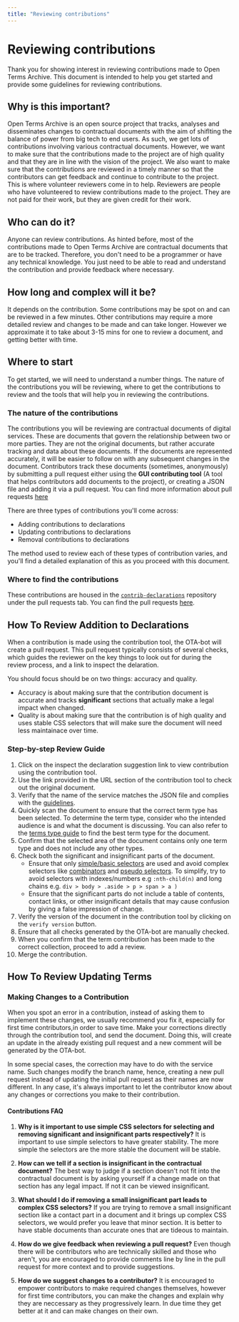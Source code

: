 ```yaml
---
title: "Reviewing contributions"
---
```


# Reviewing contributions

Thank you for showing interest in reviewing contributions made to Open Terms Archive. This document is intended to help you get started and provide some guidelines for reviewing contributions.

## Why is this important?

Open Terms Archive is an open source project that tracks, analyses and disseminates changes to contractual documents with the aim of shiflting the balance of power from big tech to end users.
As such, we get lots of contributions involving various contractual documents. However, we want to make sure that the contributions made to the project are of high quality and that they are in line with the vision of the project. We also want to make sure that the contributions are reviewed in a timely manner so that the contributors can get feedback and continue to contribute to the project.
This is where volunteer reviewers come in to help. Reviewers are people who have volunteered to review contributions made to the project. They are not paid for their work, but they are given credit for their work.

## Who can do it?

Anyone can review contributions. As hinted before, most of the contributions made to Open Terms Archive are contractual documents that are to be tracked. Therefore, you don't need to be a programmer or have any technical knowledge. You just need to be able to read and understand the contribution and provide feedback where necessary.

## How long and complex will it be?

It depends on the contribution. Some contributions may be spot on and can be reviewed in a few minutes. Other contributions may require a more detailed review and changes to be made and can take longer.
However we approximate it to take about 3-15 mins for one to review a document, and getting better with time.

## Where to start

To get started, we will need to understand a number things. The nature of the contributions you will be reviewing, where to get the contributions to review and the tools that will help you in reviewing the contributions.

### The nature of the contributions

The contributions you will be reviewing are contractual documents of digital services. These are documents that govern the relationship between two or more parties.
They are not the original documents, but rather accurate tracking and data about these documents. If the documents are represented accurately, it will be easier to follow on with any subsequent changes in the document. Contributors track these documents (sometimes, anonymously) by submitting a pull request either using the **GUI contributing tool** (A tool that helps contributors add documents to the project), or creating a JSON file and adding it via a pull request. You can find more information about pull requests [here](https://docs.github.com/en/github/collaborating-with-issues-and-pull-requests/about-pull-requests)

There are three types of contributions you'll come across:
* Adding contributions to declarations
* Updating contributions to declarations
* Removal contributions to declarations

The method used to review each of these types of contribution varies, and you'll find a detailed explanation of this as you proceed with this document.

### Where to find the contributions

These contributions are housed in the [`contrib-declarations`](https://github.com/OpenTermsArchive/contrib-declarations) repository under the pull requests tab. You can find the pull requests [here](https://github.com/OpenTermsArchive/contrib-declarations/pulls).

## How To Review Addition to Declarations

When a contribution is made using the contribution tool, the OTA-bot will create a pull request. This pull request typically consists of several checks, which guides the reviewer on the key things to look out for during the review process, and a link to inspect the delaration. 

You should focus should be on two things: accuracy and quality.

- Accuracy is about making sure that the contribution document is accurate and tracks **significant** sections that actually make a legal impact when changed.
- Quality is about making sure that the contribution is of high quality and uses stable CSS selectors that will make sure the document will need less maintainace over time.

### Step-by-step Review Guide

1. Click on the inspect the declaration suggestion link to view contribution using the contribution tool.
2. Use the link provided in the URL section of the contribution tool to check out the original document.
3. Verify that the name of the service matches the JSON file and complies with the [guidelines](https://docs.opentermsarchive.org/guidelines/declaring/#service-name).
4. Quickly scan the document to ensure that the correct term type has been selected. To determine the term type, consider who the intended audience is and what the document is discussing. You can also refer to the [terms type guide](https://github.com/OpenTermsArchive/terms-types/blob/main/termsTypes.json) to find the best term type for the document.
5. Confirm that the selected area of the document contains only one term type and does not include any other types.
6. Check both the significant and insignificant parts of the document.
    - Ensure that only [simple/basic selectors](https://developer.mozilla.org/en-US/docs/Web/CSS/CSS_selectors/Selectors_and_combinators#basic_selectors) are used and avoid complex selectors like [combinators](https://developer.mozilla.org/en-US/docs/Web/CSS/CSS_selectors/Selectors_and_combinators#combinators) and [pseudo selectors](https://www.w3schools.com/css/css_pseudo_elements.asp). To simplify, try to avoid selectors with indexes/numbers e.g `:nth-child(n)` and long chains e.g. `div > body > .aside > p > span > a )`
    - Ensure that the significant parts do not include a table of contents, contact links, or other insignificant details that may cause confusion by giving a false impression of change.
7. Verify the version of the document in the contribution tool by clicking on the `verify version` button.
8. Ensure that all checks generated by the OTA-bot are manually checked.
9. When you confirm that the term contribution has been made to the correct collection, proceed to add a review.
10. Merge the contribution.

## How To Review Updating Terms

### Making Changes to a Contribution
When you spot an error in a contribution, instead of asking them to implement these changes, we usually recommend you fix it, especially for first time contributors,in order to save time. Make your corrections directly through the contribution tool, and send the document. Doing this, will create an update in the already existing pull request and a new comment will be generated by the OTA-bot. 

In some special cases, the correction may have to do with the service name. Such changes modify the branch name, hence, creating a new pull request instead of updating the initial pull request as their names are now different. In any case, it's always important to let the contributor know about any changes or corrections you make to their contribution.


#### Contributions FAQ

1. **Why is it important to use simple CSS selectors for selecting and removing significant and insignificant parts respectively?** It is important to use simple selectors to have greater stability. The more simple the selectors are the more stable the document will be stable.

2. **How can we tell if a section is insignificant in the contractual document?** The best way to judge if a section doesn't not fit into the contractual document is by asking yourself if a change made on that section has any legal impact. If not it can be viewed insignificant.

3. **What should I do if removing a small insignificant part leads to complex CSS selectors?** If you are trying to remove a small insignificant section like a contact part in a document and it brings up complex CSS selectors, we would prefer you leave that minor section. It is better to have stable documents than accurate ones that are tideous to maintain.

4. **How do we give feedback when reviewing a pull request?** Even though there will be contributors who are technically skilled and those who aren't, you are encouraged to provide comments line by line in the pull request for more context and to provide suggestions.

5. **How do we suggest changes to a contributor?** It is encouraged to empower contributors to make required changes themselves, however for first time contributors, you can make the changes and explain why they are neccessary as they progressively learn. In due time they get better at it and can make changes on their own.

